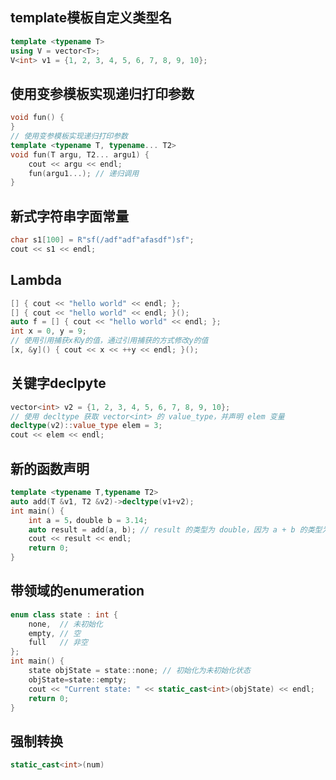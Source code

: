 ## template模板自定义类型名

```c++
template <typename T>
using V = vector<T>;
V<int> v1 = {1, 2, 3, 4, 5, 6, 7, 8, 9, 10};
```

## 使用变参模板实现递归打印参数

```c++
void fun() {
}
// 使用变参模板实现递归打印参数
template <typename T, typename... T2>
void fun(T argu, T2... argu1) {
    cout << argu << endl;
    fun(argu1...); // 递归调用
}
```

## 新式字符串字面常量

```c++
char s1[100] = R"sf(/adf"adf"afasdf")sf";
cout << s1 << endl;
```

## Lambda

```c++
[] { cout << "hello world" << endl; };
[] { cout << "hello world" << endl; }();
auto f = [] { cout << "hello world" << endl; };
int x = 0, y = 9;
// 使用引用捕获x和y的值，通过引用捕获的方式修改y的值
[x, &y]() { cout << x << ++y << endl; }();
```

## 关键字declpyte

```c++
vector<int> v2 = {1, 2, 3, 4, 5, 6, 7, 8, 9, 10};
// 使用 decltype 获取 vector<int> 的 value_type，并声明 elem 变量
decltype(v2)::value_type elem = 3;
cout << elem << endl;
```

## 新的函数声明

```c++
template <typename T,typename T2>
auto add(T &v1, T2 &v2)->decltype(v1+v2);
int main() {
    int a = 5，double b = 3.14;
    auto result = add(a, b); // result 的类型为 double，因为 a + b 的类型为 double
    cout << result << endl;
    return 0;
}
```

## 带领域的enumeration

```c++
enum class state : int {
    none,  // 未初始化
    empty, // 空
    full   // 非空
};
int main() {
    state objState = state::none; // 初始化为未初始化状态
    objState=state::empty;
    cout << "Current state: " << static_cast<int>(objState) << endl;
    return 0;
}
```
## 强制转换
```C++
static_cast<int>(num)
```